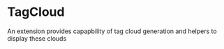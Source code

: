 TagCloud
=======================

An extension provides capapbility of tag cloud generation and helpers to display these clouds